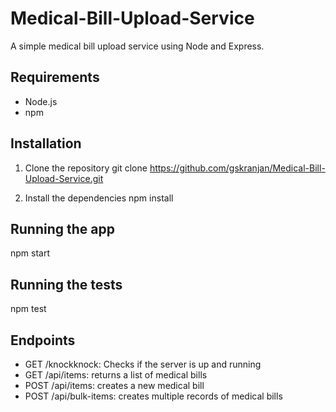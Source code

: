 # Medical-Bill-Upload-Service
A simple medical bill upload service using Node and Express.


## Requirements

- Node.js
- npm

## Installation

1. Clone the repository
git clone https://github.com/gskranjan/Medical-Bill-Upload-Service.git

2. Install the dependencies
npm install

## Running the app

npm start

## Running the tests
npm test

## Endpoints
- GET /knockknock: Checks if the server is up and running
- GET /api/items: returns a list of medical bills
- POST /api/items: creates a new medical bill
- POST /api/bulk-items: creates multiple records of medical bills
